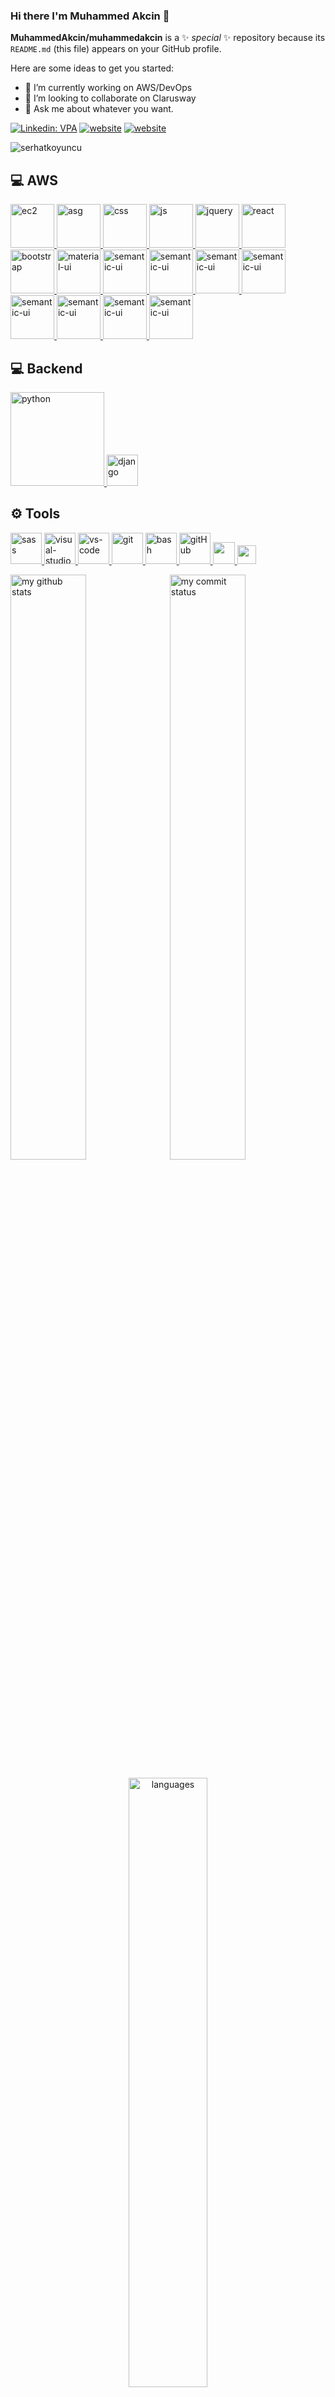 ### Hi there I'm Muhammed Akcin 👋

**MuhammedAkcin/muhammedakcin** is a ✨ _special_ ✨ repository because its `README.md` (this file) appears on your GitHub profile.



Here are some ideas to get you started:

- 🔭 I’m currently working on AWS/DevOps 
- 👯 I’m looking to collaborate on Clarusway 
- 💬 Ask me about whatever you want.


[![Linkedin: VPA](https://img.shields.io/badge/linkedin-%230077B5.svg?&style=for-the-badge&logo=linkedin&logoColor=white)](https://www.linkedin.com/in/muhammed-akcin/)
[![website](https://img.shields.io/badge/stackoverflow-c8d6e5.svg?&style=for-the-badge&logo=stackoverflow&logoColor=orange)](https://stackoverflow.com/users/16300377/muhammed)
[![website](https://img.shields.io/badge/gmail-f1f2f6.svg?&style=for-the-badge&logo=gmail&logoColor=red)](mailto:makcin1907@icloud.com)



<p align="left"> <img src="https://komarev.com/ghpvc/?username=serhatkoyuncu" alt="serhatkoyuncu" /> </p>

<!-- ## 📽 Projects 
<ul>
  <li><a href="https://django-weather-appv1.herokuapp.com/" target="_blank"> Django Basic Weather App </a></li>
  <li><a href="https://react-blogpage.herokuapp.com/" target="_blank"> React Blog Page </a></li>
  <li><a href="https://fire-contact-app.herokuapp.com/" target="_blank"> Fire Contact App </a></li>
  <li><a href="https://movie-app-clrswy.herokuapp.com/" target="_blank"> Movie App </a></li>
  <li><a href="https://serhatkoyuncu.github.io/Recipe-App" target="_blank"> Recipe App </a></li>
  <li><a href="https://serhatkoyuncu.github.io/Random-User-App/" target="_blank"> Random User App </a></li>
  <li><a href="https://serhatkoyuncu.github.io/Language-Card/" target="_blank"> Language Card </a></li>
  <li><a href="https://serhatkoyuncu.github.io/Task-Tracker/" target="_blank"> Task Tracker </a></li>
  <li><a href="https://serhatkoyuncu.github.io/Bootstrap-Final-Project/" target="_blank"> Bootstrap Final Project </a></li>
  <li><a href="https://serhatkoyuncu.github.io/Tour-Places/" target="_blank"> Tour Places </a></li>
  <li><a href="https://serhatkoyuncu.github.io/Find-the-number-game/" target="_blank"> Find The Number Game </a></li>
  <li><a href="https://serhatkoyuncu.github.io/Ios-Calculator/" target="_blank"> Ios Calculator </a></li>
</ul> -->

## 💻 AWS

<a href="#" target="_blank"> <img src="https://digitalcloud.training/wp-content/uploads/2022/01/Amazon-EC2.jpg" alt="ec2" height="70"/> </a>
<a href="#" target="_blank"> <img src="https://digitalcloud.training/wp-content/uploads/2022/01/Amazon-EC2-Auto-Scaling.jpg" alt="asg" height="70"/> </a>
<a href="#" target="_blank"> <img src="https://digitalcloud.training/wp-content/uploads/2022/01/Amazon-ECS-and-EKS.jpg" alt="css" height="70"/> </a>
<a href="#" target="_blank"> <img src="https://digitalcloud.training/wp-content/uploads/2022/01/AWS-Lambda.jpg" alt="js" height="70"/> </a>
<a href="#" target="_blank"> <img src="https://digitalcloud.training/wp-content/uploads/2022/01/Amazon-RDS.jpg" alt="jquery" height="70"/> </a>
<a href="#" target="_blank"> <img src="https://digitalcloud.training/wp-content/uploads/2022/01/Amazon-DynamoDB.jpg" alt="react" height="70"/> </a>
<a href="#" target="_blank"> <img src="https://digitalcloud.training/wp-content/uploads/2022/01/Amazon-EBS.jpg" alt="bootstrap" height="70"/> </a>
<a href="#" target="_blank"> <img src="https://digitalcloud.training/wp-content/uploads/2022/01/AWS-Storage-Gateway.jpg" alt="material-ui" height="70"/> </a>
<a href="#" target="_blank"> <img src="https://digitalcloud.training/wp-content/uploads/2022/01/Amazon-S3-and-Glacier.jpg" alt="semantic-ui" height="70"/> </a>
<a href="#" target="_blank"> <img src="https://digitalcloud.training/wp-content/uploads/2022/01/AWS-IAM.jpg" alt="semantic-ui" height="70"/> </a>
<a href="#" target="_blank"> <img src="https://digitalcloud.training/wp-content/uploads/2022/01/AWS-Certificate-Manager.jpg" alt="semantic-ui" height="70"/> </a>
<a href="#" target="_blank"> <img src="https://digitalcloud.training/wp-content/uploads/2022/01/AWS-KMS.jpg" alt="semantic-ui" height="70"/> </a>
<a href="#" target="_blank"> <img src="https://digitalcloud.training/wp-content/uploads/2022/01/Amazon-CloudFront.jpg" alt="semantic-ui" height="70"/> </a>
<a href="#" target="_blank"> <img src="https://digitalcloud.training/wp-content/uploads/2022/01/Amazon-Route-53.jpg" alt="semantic-ui" height="70"/> </a>
<a href="#" target="_blank"> <img src="https://digitalcloud.training/wp-content/uploads/2022/01/Amazon-VPC.jpg" alt="semantic-ui" height="70"/> </a>
<a href="#" target="_blank"> <img src="https://digitalcloud.training/wp-content/uploads/2022/01/AWS-Elastic-Load-Balancing-AWS-ELB.jpg" alt="semantic-ui" height="70"/> </a>

## 💻 Backend

<a href="#" target="_blank"> <img src="https://www.python.org/static/img/python-logo.png" alt="python" width="150"/> </a>
<a href="#" target="_blank"> <img src="https://img.icons8.com/fluency/2x/java-coffee-cup-logo.png" alt="django" height="50"/> </a>

## ⚙ Tools

<a href="#" target="_blank"> <img src="https://sass-lang.com/assets/img/logos/logo-b6e1ef6e.svg" alt="sass" height="50"/> </a>
<a href="#" target="_blank"> <img src="https://img.icons8.com/color/452/visual-studio-2019.png" alt="visual-studio" height="50"/> </a>
<a href="#" target="_blank"> <img src="https://www.pngitem.com/pimgs/m/80-800968_vscode-visual-studio-logo-png-transparent-png.png" alt="vs-code" height="50"/> </a>
<a href="#" target="_blank"> <img src="https://www.vectorlogo.zone/logos/git-scm/git-scm-icon.svg" alt="git" height="50"/> </a>
<a href="#" target="_blank"> <img src="https://www.vectorlogo.zone/logos/gnu_bash/gnu_bash-icon.svg" alt="bash" height="50"/> </a>
<a href="#" target="_blank"> <img src="https://pbs.twimg.com/profile_images/1414990564408262661/r6YemvF9_400x400.jpg" alt="gitHub" height="50"/> </a>
<a href="#" target="_blank"> <img src="https://img.shields.io/badge/jira-1e90ff.svg?&style=for-the-badge&logo=jira&logoColor=white" height="35"/> </a>
<a href="#" target="_blank"> <img src="https://upload.wikimedia.org/wikipedia/commons/thumb/b/b9/Slack_Technologies_Logo.svg/1280px-Slack_Technologies_Logo.svg.png" height="30"/> </a>


</p>
<p align="left">
<img src="https://github-readme-stats.vercel.app/api?username=serhatkoyuncu&theme=buefy " alt="my github stats" width="49%"/>&nbsp;
<img src="https://github-readme-streak-stats.herokuapp.com/?user=serhatkoyuncu&theme=buefy&" alt="my commit status" width="49%" /> </p>
<p align="center"> <img src="https://github-readme-stats.vercel.app/api/top-langs/?username=serhatkoyuncu&theme=buefy &layout=compact" alt="languages" width="50%" > </p>


